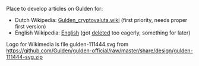 Place to develop articles on Gulden for:
* Dutch Wikipedia: [Gulden_cryptovaluta.wiki](Gulden_cryptovaluta.wiki) (first priority, needs proper first version)
* English Wikipedia: [English](en.wiki) (got [deleted](http://deletionpedia.org/en/Gulden_(digital_currency)) too eagerly, something for later)

Logo for Wikimedia is file gulden-111444.svg from https://github.com/Gulden/gulden-official/raw/master/share/design/gulden-111444-svg.zip
